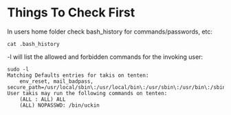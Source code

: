 # Things To Check First

In users home folder check bash\_history for commands/passwords, etc:

```
cat .bash_history
```

\-l will list the allowed and forbidden commands for the invoking user:

```
sudo -l
Matching Defaults entries for takis on tenten:
    env_reset, mail_badpass, secure_path=/usr/local/sbin\:/usr/local/bin\:/usr/sbin\:/usr/bin\:/sbin\:/bin\:/snap/bin
User takis may run the following commands on tenten:
    (ALL : ALL) ALL
    (ALL) NOPASSWD: /bin/uckin
```
